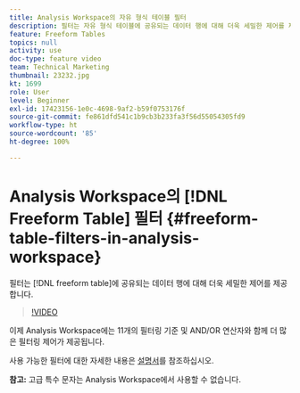 ```yaml
---
title: Analysis Workspace의 자유 형식 테이블 필터
description: 필터는 자유 형식 테이블에 공유되는 데이터 행에 대해 더욱 세밀한 제어를 제공합니다.
feature: Freeform Tables
topics: null
activity: use
doc-type: feature video
team: Technical Marketing
thumbnail: 23232.jpg
kt: 1699
role: User
level: Beginner
exl-id: 17423156-1e0c-4698-9af2-b59f0753176f
source-git-commit: fe861dfd541c1b9cb3b233fa3f56d55054305fd9
workflow-type: ht
source-wordcount: '85'
ht-degree: 100%

---
```


# Analysis Workspace의 [!DNL Freeform Table] 필터 {#freeform-table-filters-in-analysis-workspace}

필터는 [!DNL freeform table]에 공유되는 데이터 행에 대해 더욱 세밀한 제어를 제공합니다.

>[!VIDEO](https://video.tv.adobe.com/v/23232/?quality=12)

이제 Analysis Workspace에는 11개의 필터링 기준 및 AND/OR 연산자와 함께 더 많은 필터링 제어가 제공됩니다.

사용 가능한 필터에 대한 자세한 내용은 [설명서](https://experienceleague.adobe.com/docs/analytics-platform/using/cja-workspace/visualizations/freeform-table/pagination-filtering-sorting.html#cja-workspace?lang=en)를 참조하십시오.

**참고:** 고급 특수 문자는 Analysis Workspace에서 사용할 수 없습니다.
